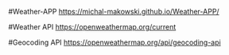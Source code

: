 #Weather-APP
https://michal-makowski.github.io/Weather-APP/

#Weather API
https://openweathermap.org/current

#Geocoding API
https://openweathermap.org/api/geocoding-api

